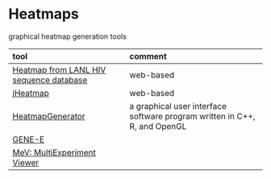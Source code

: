 # Heatmaps

graphical heatmap generation tools

|tool       |comment    |
|:----------|:----------|
|[Heatmap from LANL HIV sequence database](http://www.hiv.lanl.gov/content/sequence/HEATMAP/heatmap.html)|web-based|
|[jHeatmap](http://jheatmap.github.io/jheatmap/)|web-based|
|[HeatmapGenerator](https://github.com/Bohdan-Khomtchouk/HeatmapGenerator)|a graphical user interface software program written in C++, R, and OpenGL|
|[GENE-E](http://www.broadinstitute.org/cancer/software/GENE-E/)||
|[MeV: MultiExperiment Viewer](http://www.tm4.org/mev.html)||
